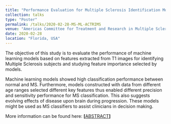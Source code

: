 ```yaml
---
title: "Performance Evaluation for Multiple Sclerosis Identification Models Based on MR Imaging and Machine Learning"
collection: talks
type: "Poster"
permalink: /talks/2020-02-28-MS-ML-ACTRIMS
venue: "Americas Committee for Treatment and Research in Multiple Sclerosis (ACTRIMS)"
date: 2020-02-28
location: "Florida, USA"
---
```


The objective of this study is to evaluate the performance of machine learning models based on features extracted from T1 images for identifying Multiple Sclerosis subjects and studying feature importance selected by models.

Machine learning models showed high classification performance between normal and MS. Furthermore, models constructed with data from different age ranges selected different key features thus enabled different precision and sensitivity performance for MS classification. This also suggests evolving effects of disease upon brain during progression. These models might be used as MS classifiers to assist clinicians in decision making.

More information can be found here: 
<strong> [</strong><a href="https://www.researchgate.net/publication/337902259_Performance_Evaluation_For_Multiple_Sclerosis_Identification_Models_Based_On_MR_Imaging_And_Machine_Learning" target="_blank">ABSTRACT</a><strong>] <strong> 

